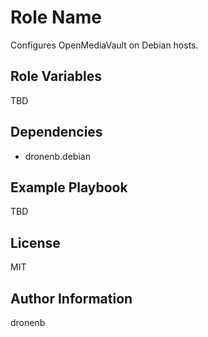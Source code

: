 Role Name
=========

Configures OpenMediaVault on Debian hosts.

Role Variables
--------------

TBD

Dependencies
------------

- dronenb.debian

Example Playbook
----------------

TBD

License
-------

MIT

Author Information
------------------

dronenb